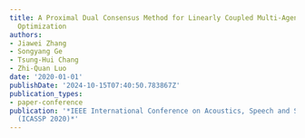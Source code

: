 ```yaml
---
title: A Proximal Dual Consensus Method for Linearly Coupled Multi-Agent Non-Convex
  Optimization
authors:
- Jiawei Zhang
- Songyang Ge
- Tsung-Hui Chang
- Zhi-Quan Luo
date: '2020-01-01'
publishDate: '2024-10-15T07:40:50.783867Z'
publication_types:
- paper-conference
publication: '*IEEE International Conference on Acoustics, Speech and Signal Processing
  (ICASSP 2020)*'
---
```

